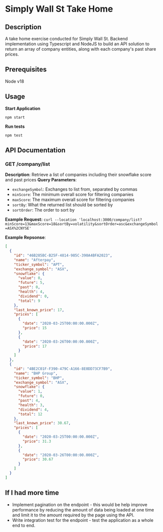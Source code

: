 # Simply Wall St Take Home

## Description

A take home exercise conducted for Simply Wall St. Backend implementation using Typescript and NodeJS to build an API solution to return an array of company entities, along with each company's past share prices.

## Prerequisites

Node v18

## Usage

**Start Application**

`npm start`

**Run tests**

`npm test`

## API Documentation

### GET /company/list

**Description**: Retrieve a list of companies including their snowflake score and past prices
**Query Parameters**:

- `exchangeSymbol`: Exchanges to list from, separated by commas
- `minScore`: The minimum overall score for filtering companies
- `maxScore`: The maximum overall score for filtering companies
- `sortBy`: What the returned list should be sorted by
- `sortOrder`: The order to sort by

**Example Request:**
`curl --location 'localhost:3000/company/list?minScore=13&maxScore=18&sortBy=volatility&sortOrder=asc&exchangeSymbol=ASX%2CNYSE'`

**Example Repsonse**:

```json
[
  {
    "id": "46B285BC-B25F-4814-985C-390A4BFA2023",
    "name": "Afterpay",
    "ticker_symbol": "APT",
    "exchange_symbol": "ASX",
    "snowflake": {
      "value": 0,
      "future": 5,
      "past": 0,
      "health": 4,
      "dividend": 0,
      "total": 9
    },
    "last_known_price": 17,
    "prices": [
      {
        "date": "2020-03-25T00:00:00.000Z",
        "price": 15
      },
      {
        "date": "2020-03-26T00:00:00.000Z",
        "price": 17
      }
    ]
  },
  {
    "id": "4BE2C01F-F390-479C-A166-8E0DD73CF7B9",
    "name": "BHP Group",
    "ticker_symbol": "BHP",
    "exchange_symbol": "ASX",
    "snowflake": {
      "value": 1,
      "future": 0,
      "past": 4,
      "health": 3,
      "dividend": 4,
      "total": 12
    },
    "last_known_price": 30.67,
    "prices": [
      {
        "date": "2020-03-25T00:00:00.000Z",
        "price": 31.3
      },
      {
        "date": "2020-03-26T00:00:00.000Z",
        "price": 30.67
      }
    ]
  }
]
```

## If I had more time

- Implement pagination on the endpoint - this would be help improve performance by reducing the amount of data being loaded at one time and limit it to the amount required by the page using the API.
- Write integration test for the endpoint - test the application as a whole end to end.
